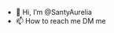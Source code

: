 - 👋 Hi, I’m @SantyAurelia
- 📫 How to reach me DM me

<!---
SantyAurelia/SantyAurelia is a ✨ special ✨ repository because its `README.md` (this file) appears on your GitHub profile.
You can click the Preview link to take a look at your changes.
--->
